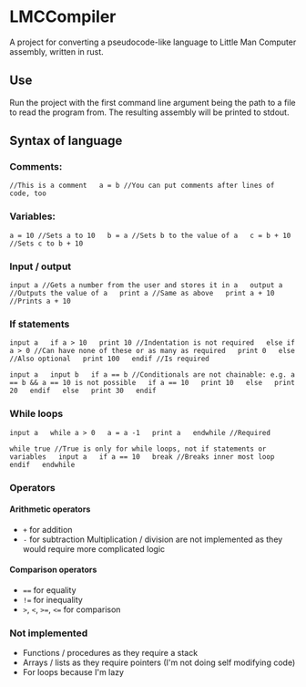 # LMCCompiler
A project for converting a pseudocode-like language to Little Man Computer assembly, written in rust.

## Use
Run the project with the first command line argument being the path to a file to read the program from.
The resulting assembly will be printed to stdout.

## Syntax of language
### Comments:
`
    //This is a comment  
    a = b //You can put comments after lines of code, too  
`

### Variables:
`
    a = 10 //Sets a to 10  
    b = a //Sets b to the value of a  
    c = b + 10 //Sets c to b + 10  
`

### Input / output
`
    input a //Gets a number from the user and stores it in a  
    output a //Outputs the value of a  
    print a //Same as above  
    print a + 10 //Prints a + 10  
`

### If statements
`
    input a  
    if a > 10  
        print 10 //Indentation is not required  
    else if a > 0 //Can have none of these or as many as required  
        print 0  
    else //Also optional  
        print 100  
    endif //Is required  
`

`
    input a  
    input b  
    if a == b //Conditionals are not chainable: e.g. a == b && a == 10 is not possible  
        if a == 10  
            print 10  
        else  
            print 20  
        endif  
    else  
        print 30  
    endif  
`

### While loops
`
    input a  
    while a > 0  
        a = a -1  
        print a  
    endwhile //Required  
`

`
    while true //True is only for while loops, not if statements or variables  
        input a  
        if a == 10  
            break //Breaks inner most loop  
        endif  
    endwhile  
`

### Operators
#### Arithmetic operators
* `+` for addition
* `-` for subtraction
Multiplication / division are not implemented as they would require more complicated logic

#### Comparison operators
* `==` for equality
* `!=` for inequality
* `>`, `<`, `>=`, `<=` for comparison

### Not implemented
* Functions / procedures as they require a stack
* Arrays / lists as they require pointers (I'm not doing self modifying code)
* For loops because I'm lazy